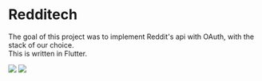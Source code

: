 # Redditech  
  
The goal of this project was to implement Reddit's api with OAuth, with the stack of our choice.  
This is written in Flutter.  
  
<img src="https://raw.github.com/L0rentz/Redditech/master/examples/example1.gif"/>  
<img src="https://raw.github.com/L0rentz/Redditech/master/examples/example2.gif"/>  
